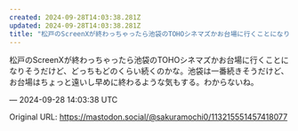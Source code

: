 ```yaml
---
created: 2024-09-28T14:03:38.281Z
updated: 2024-09-28T14:03:38.281Z
title: "松戸のScreenXが終わっちゃったら池袋のTOHOシネマズかお台場に行くことになりそうだけど、どっちもどのくらい続くのかな。池袋は一番続きそうだけど、お台場は[...]"
---
```


<p>松戸のScreenXが終わっちゃったら池袋のTOHOシネマズかお台場に行くことになりそうだけど、どっちもどのくらい続くのかな。池袋は一番続きそうだけど、お台場はちょっと遠いし早めに終わるような気もする。わからないね。</p>

&mdash; 2024-09-28 14:03:38 UTC

Original URL: https://mastodon.social/@sakuramochi0/113215551457418077
